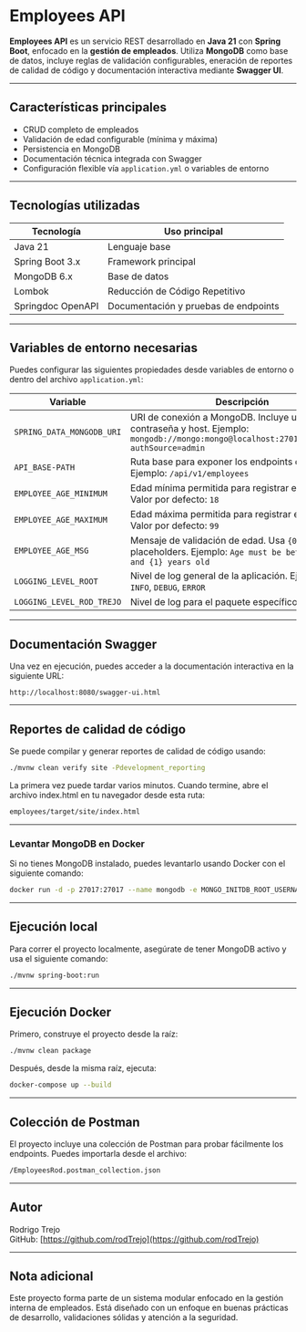 # Employees API

**Employees API** es un servicio REST desarrollado en **Java 21** con **Spring Boot**, enfocado en la **gestión de empleados**. Utiliza **MongoDB** como base de datos, incluye reglas de validación configurables, eneración de reportes de calidad de código y documentación interactiva mediante **Swagger UI**.

---

## Características principales

- CRUD completo de empleados
- Validación de edad configurable (mínima y máxima)
- Persistencia en MongoDB
- Documentación técnica integrada con Swagger
- Configuración flexible vía `application.yml` o variables de entorno

---

## Tecnologías utilizadas

| Tecnología                 | Uso principal        |
|---------------------------|----------------------|
| Java 21                   | Lenguaje base        |
| Spring Boot 3.x           | Framework principal  |
| MongoDB 6.x               | Base de datos        |
| Lombok                    | Reducción de Código Repetitivo |
| Springdoc OpenAPI         | Documentación y pruebas de endpoints |

---

## Variables de entorno necesarias

Puedes configurar las siguientes propiedades desde variables de entorno o dentro del archivo `application.yml`:

| Variable                           | Descripción                                                                                           |
|------------------------------------|-------------------------------------------------------------------------------------------------------|
| `SPRING_DATA_MONGODB_URI`          | URI de conexión a MongoDB. Incluye usuario, contraseña y host. Ejemplo: `mongodb://mongo:mongo@localhost:27017/empleados?authSource=admin` |
| `API_BASE-PATH`                    | Ruta base para exponer los endpoints de la API. Ejemplo: `/api/v1/employees`                         |
| `EMPLOYEE_AGE_MINIMUM`             | Edad mínima permitida para registrar empleados. Valor por defecto: `18`                              |
| `EMPLOYEE_AGE_MAXIMUM`             | Edad máxima permitida para registrar empleados. Valor por defecto: `99`                              |
| `EMPLOYEE_AGE_MSG`                 | Mensaje de validación de edad. Usa `{0}` y `{1}` como placeholders. Ejemplo: `Age must be between {0} and {1} years old` |
| `LOGGING_LEVEL_ROOT`               | Nivel de log general de la aplicación. Ejemplos: `INFO`, `DEBUG`, `ERROR`                            |
| `LOGGING_LEVEL_ROD_TREJO`          | Nivel de log para el paquete específico `rod.trejo`                                                  |
---

## Documentación Swagger

Una vez en ejecución, puedes acceder a la documentación interactiva en la siguiente URL:

```
http://localhost:8080/swagger-ui.html
```

---

## Reportes de calidad de código

Se puede compilar y generar reportes de calidad de código usando:
```bash
./mvnw clean verify site -Pdevelopment_reporting
```
La primera vez puede tardar varios minutos. Cuando termine, abre el archivo index.html en tu navegador desde esta ruta:
```bash
employees/target/site/index.html
```
---


### Levantar MongoDB en Docker

Si no tienes MongoDB instalado, puedes levantarlo usando Docker con el siguiente comando:

```bash
docker run -d -p 27017:27017 --name mongodb -e MONGO_INITDB_ROOT_USERNAME=<usuario> -e MONGO_INITDB_ROOT_PASSWORD=<contraseña> mongo:6.0
```

---



## Ejecución local

Para correr el proyecto localmente, asegúrate de tener MongoDB activo y usa el siguiente comando:

```bash
./mvnw spring-boot:run
```

---

## Ejecución Docker

Primero, construye el proyecto desde la raíz:

```bash
./mvnw clean package
```
Después, desde la misma raíz, ejecuta:

```bash
docker-compose up --build
```

---

## Colección de Postman

El proyecto incluye una colección de Postman para probar fácilmente los endpoints. Puedes importarla desde el archivo:

```bash
/EmployeesRod.postman_collection.json
```

---

## Autor

Rodrigo Trejo  
GitHub: [https://github.com/rodTrejo](https://github.com/rodTrejo)

---

## Nota adicional

Este proyecto forma parte de un sistema modular enfocado en la gestión interna de empleados. Está diseñado con un enfoque en buenas prácticas de desarrollo, validaciones sólidas y atención a la seguridad.
